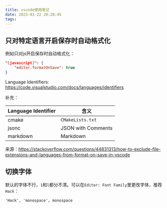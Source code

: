 ```yaml
---
title: vscode使用笔记
date: 2023-03-22 20:28:45
tags:
---
```


## 只对特定语言开启保存时自动格式化

例如只对js开启保存时自动格式化：

```json
"[javascript]": {
    "editor.formatOnSave": true
}
```

Language Identifiers: <https://code.visualstudio.com/docs/languages/identifiers>

补充：

| Language Identifier | 含义 |
| ---- | ---- |
| cmake | `CMakeLists.txt` |
| jsonc | JSON with Comments |
| markdown | Markdown |

来源：<https://stackoverflow.com/questions/44831313/how-to-exclude-file-extensions-and-languages-from-format-on-save-in-vscode>

## 切换字体

默认的字体不行，`1`和`l`都分不清。可以在`Editor: Font Family`里更改字体，推荐`Hack`：

```text
'Hack', 'monospace', monospace
```

